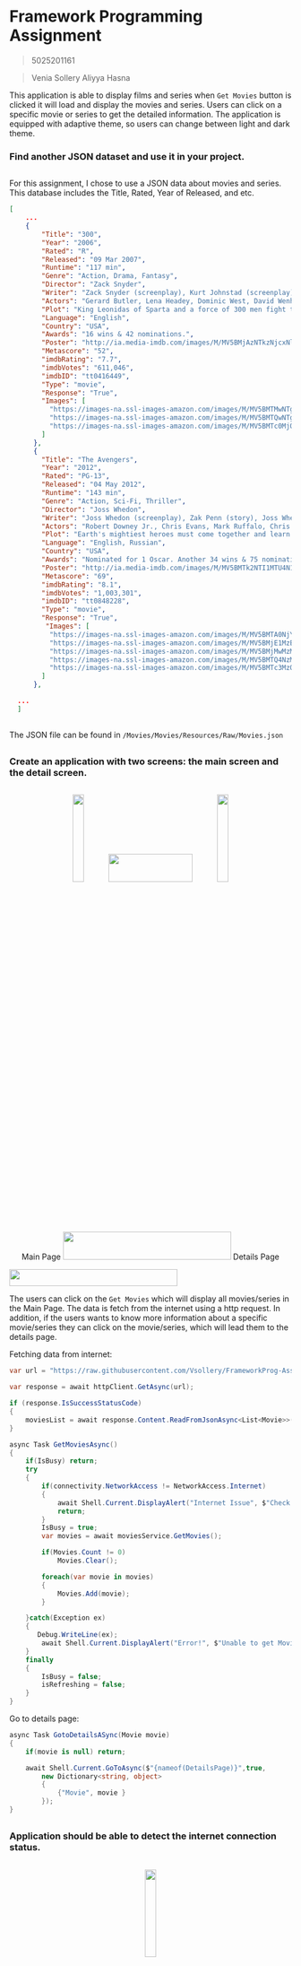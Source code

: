 # Framework Programming Assignment

> 5025201161

> Venia Sollery Aliyya Hasna


This application is able to display films and series when `Get Movies` button is clicked it will load and display the movies and series. Users can click on a specific movie or series to get the detailed information. The application is equipped with adaptive theme, so users can change between light and dark theme.

### Find another JSON dataset and use it in your project.
##

For this assignment, I chose to use a JSON data about movies and series. This database includes the Title, Rated, Year of Released, and etc.

```json
[
    ...
    {
        "Title": "300",
        "Year": "2006",
        "Rated": "R",
        "Released": "09 Mar 2007",
        "Runtime": "117 min",
        "Genre": "Action, Drama, Fantasy",
        "Director": "Zack Snyder",
        "Writer": "Zack Snyder (screenplay), Kurt Johnstad (screenplay), Michael Gordon (screenplay), Frank Miller (graphic novel), Lynn Varley (graphic novel)",
        "Actors": "Gerard Butler, Lena Headey, Dominic West, David Wenham",
        "Plot": "King Leonidas of Sparta and a force of 300 men fight the Persians at Thermopylae in 480 B.C.",
        "Language": "English",
        "Country": "USA",
        "Awards": "16 wins & 42 nominations.",
        "Poster": "http://ia.media-imdb.com/images/M/MV5BMjAzNTkzNjcxNl5BMl5BanBnXkFtZTYwNDA4NjE3._V1_SX300.jpg",
        "Metascore": "52",
        "imdbRating": "7.7",
        "imdbVotes": "611,046",
        "imdbID": "tt0416449",
        "Type": "movie",
        "Response": "True",
        "Images": [
          "https://images-na.ssl-images-amazon.com/images/M/MV5BMTMwNTg5MzMwMV5BMl5BanBnXkFtZTcwMzA2NTIyMw@@._V1_SX1777_CR0,0,1777,937_AL_.jpg",
          "https://images-na.ssl-images-amazon.com/images/M/MV5BMTQwNTgyNTMzNF5BMl5BanBnXkFtZTcwNDA2NTIyMw@@._V1_SX1777_CR0,0,1777,935_AL_.jpg",
          "https://images-na.ssl-images-amazon.com/images/M/MV5BMTc0MjQzOTEwMV5BMl5BanBnXkFtZTcwMzE2NTIyMw@@._V1_SX1777_CR0,0,1777,947_AL_.jpg"
        ]
      },
      {
        "Title": "The Avengers",
        "Year": "2012",
        "Rated": "PG-13",
        "Released": "04 May 2012",
        "Runtime": "143 min",
        "Genre": "Action, Sci-Fi, Thriller",
        "Director": "Joss Whedon",
        "Writer": "Joss Whedon (screenplay), Zak Penn (story), Joss Whedon (story)",
        "Actors": "Robert Downey Jr., Chris Evans, Mark Ruffalo, Chris Hemsworth",
        "Plot": "Earth's mightiest heroes must come together and learn to fight as a team if they are to stop the mischievous Loki and his alien army from enslaving humanity.",
        "Language": "English, Russian",
        "Country": "USA",
        "Awards": "Nominated for 1 Oscar. Another 34 wins & 75 nominations.",
        "Poster": "http://ia.media-imdb.com/images/M/MV5BMTk2NTI1MTU4N15BMl5BanBnXkFtZTcwODg0OTY0Nw@@._V1_SX300.jpg",
        "Metascore": "69",
        "imdbRating": "8.1",
        "imdbVotes": "1,003,301",
        "imdbID": "tt0848228",
        "Type": "movie",
        "Response": "True",
         "Images": [
          "https://images-na.ssl-images-amazon.com/images/M/MV5BMTA0NjY0NzE4OTReQTJeQWpwZ15BbWU3MDczODg2Nzc@._V1_SX1777_CR0,0,1777,999_AL_.jpg",
          "https://images-na.ssl-images-amazon.com/images/M/MV5BMjE1MzEzMjcyM15BMl5BanBnXkFtZTcwNDM4ODY3Nw@@._V1_SX1777_CR0,0,1777,999_AL_.jpg",
          "https://images-na.ssl-images-amazon.com/images/M/MV5BMjMwMzM2MTg1M15BMl5BanBnXkFtZTcwNjM4ODY3Nw@@._V1_SX1777_CR0,0,1777,999_AL_.jpg",
          "https://images-na.ssl-images-amazon.com/images/M/MV5BMTQ4NzM2Mjc5MV5BMl5BanBnXkFtZTcwMTkwOTY3Nw@@._V1_SX1777_CR0,0,1777,999_AL_.jpg",
          "https://images-na.ssl-images-amazon.com/images/M/MV5BMTc3MzQ3NjA5N15BMl5BanBnXkFtZTcwMzY5OTY3Nw@@._V1_SX1777_CR0,0,1777,999_AL_.jpg"
        ]
      },

  ...
  ]
  
  ```
  The JSON file can be found in `/Movies/Movies/Resources/Raw/Movies.json `
  
  ##



### Create an application with two screens: the main screen and the detail screen.
##

<div align="center">  
  <span><img src="./resources/MainPage.gif" width="20%" height="20%"/></span>
  <img src="./resources/transparent.png" height=50 width=150 /><!--invisible-->
  <span><img src="./resources/MainToDetails.gif" width="20%" height="20%"/></span>
</div>

<div align="center">  
  <span>Main Page</span>
  <img src="./resources/transparent.png" height=50 width=300 /><!--invisible-->
  <span>Details Page</span>
</div>

 <img src="./resources/transparent.png" height=30 width=300 /><!--invisible-->
 
The users can click on the `Get Movies` which will display all movies/series in the Main Page. The data is fetch from the internet using a http request. In addition, if the users wants to know more information about a specific movie/series they can click on the movie/series, which will lead them to the details page.

Fetching data from internet: 

```c#
var url = "https://raw.githubusercontent.com/Vsollery/FrameworkProg-Assignment04/main/Movies/Movies/Resources/Raw/Movies.json";

var response = await httpClient.GetAsync(url);

if (response.IsSuccessStatusCode)
{
    moviesList = await response.Content.ReadFromJsonAsync<List<Movie>>();
}

```

```c#
async Task GetMoviesAsync()
{
    if(IsBusy) return;
    try
    {
        if(connectivity.NetworkAccess != NetworkAccess.Internet)
        {
            await Shell.Current.DisplayAlert("Internet Issue", $"Check Your Internet and Try Again", "OK");
            return;
        }
        IsBusy = true;
        var movies = await moviesService.GetMovies();

        if(Movies.Count != 0)
            Movies.Clear();

        foreach(var movie in movies)
        {
            Movies.Add(movie);
        }

    }catch(Exception ex)
    {   
       Debug.WriteLine(ex);
        await Shell.Current.DisplayAlert("Error!", $"Unable to get Movies: {ex.Message}", "OK");
    }
    finally 
    { 
        IsBusy = false;
        isRefreshing = false;
    }
}
```

Go to details page:

```c#
async Task GotoDetailsASync(Movie movie)
{
    if(movie is null) return;

    await Shell.Current.GoToAsync($"{nameof(DetailsPage)}",true,
        new Dictionary<string, object>
        {
            {"Movie", movie }
        });
}
```




 


##

### Application should be able to detect the internet connection status.
##

<div align="center">
    <img src="./resources/Connectivity.gif" width="20%" height="20%"/>
</div>

<img src="./resources/transparent.png" height=50 width=150 /><!--invisible-->

From the result above, the internet is turned off. And when we try to press `Get Movie` button it will not load, but instead it will display an alert informing user to check their interner connection.

Checking Internet:

```c#
if(connectivity.NetworkAccess != NetworkAccess.Internet)
    {
        await Shell.Current.DisplayAlert("Internet Issue", $"Check Your Internet and Try Again", "OK");
        return;
    }
```

##

### Add the adaptive theme functionality to your apps.
##

<div align="center">  
 <P> LIGHT THEME </p>
</div>

<div align="center">  
  <span><img src="./resources/LightMainPage.jpeg" width="20%" height="20%"/></span>
  <img src="./resources/transparent.png" height=50 width=150 /><!--invisible-->
  <span><img src="./resources/LightDetailsPage.jpeg" width="20%" height="20%"/></span>
</div>

<img src="./resources/transparent.png" height=50 width=150 /><!--invisible-->

<div align="center">  
 <p>DARK THEME</p>
</div>

<div align="center">  
  <span><img src="./resources/DarkMainPage.jpeg" width="20%" height="20%"/></span>
  <img src="./resources/transparent.png" height=50 width=150 /><!--invisible-->
  <span><img src="./resources/DarkDetailsPage.jpeg" width="20%" height="20%"/></span>
</div>
 <img src="./resources/transparent.png" height=50 width=150 /><!--invisible-->
 
 Example:
 
 ```c#
 <Style x:Key="ButtonOutline" TargetType="Button">
    <Setter Property="BackgroundColor" Value="{AppThemeBinding Light={StaticResource LightBackground}, Dark={StaticResource DarkBackground}}"/>
    <Setter Property="TextColor" Value="{AppThemeBinding Light={StaticResource LabelText}, Dark={StaticResource LabelTextDark}}" />
    <Setter Property="BorderColor" Value="{AppThemeBinding Light={StaticResource newDark}, Dark={StaticResource LightBackground}}"/>
    <Setter Property="BorderWidth" Value="2"/>
    <Setter Property="HeightRequest" Value="40"/>
    <Setter Property="CornerRadius" Value="15"/>
</Style>
 ```
 
Above is an example targeting the Button. So when a button using `Style="{StaticResource ButtonOutline}"` it will automatically apply all the styles that has been set.

The AppThemeBinding markup extension can be used to consume resources for both light and dark themes. Using this method, resources are automatically assigned in accordance with the value of the active system theme.

